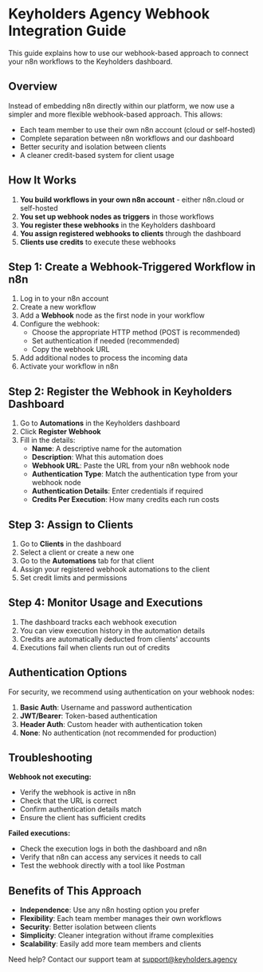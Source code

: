 # Keyholders Agency Webhook Integration Guide

This guide explains how to use our webhook-based approach to connect your n8n workflows to the Keyholders dashboard.

## Overview

Instead of embedding n8n directly within our platform, we now use a simpler and more flexible webhook-based approach. This allows:

- Each team member to use their own n8n account (cloud or self-hosted)
- Complete separation between n8n workflows and our dashboard
- Better security and isolation between clients
- A cleaner credit-based system for client usage

## How It Works

1. **You build workflows in your own n8n account** - either n8n.cloud or self-hosted
2. **You set up webhook nodes as triggers** in those workflows
3. **You register these webhooks** in the Keyholders dashboard
4. **You assign registered webhooks to clients** through the dashboard
5. **Clients use credits** to execute these webhooks

## Step 1: Create a Webhook-Triggered Workflow in n8n

1. Log in to your n8n account
2. Create a new workflow
3. Add a **Webhook** node as the first node in your workflow
4. Configure the webhook:
   - Choose the appropriate HTTP method (POST is recommended)
   - Set authentication if needed (recommended)
   - Copy the webhook URL
5. Add additional nodes to process the incoming data
6. Activate your workflow in n8n

## Step 2: Register the Webhook in Keyholders Dashboard

1. Go to **Automations** in the Keyholders dashboard
2. Click **Register Webhook**
3. Fill in the details:
   - **Name**: A descriptive name for the automation
   - **Description**: What this automation does
   - **Webhook URL**: Paste the URL from your n8n webhook node
   - **Authentication Type**: Match the authentication type from your webhook node
   - **Authentication Details**: Enter credentials if required
   - **Credits Per Execution**: How many credits each run costs

## Step 3: Assign to Clients

1. Go to **Clients** in the dashboard
2. Select a client or create a new one
3. Go to the **Automations** tab for that client
4. Assign your registered webhook automations to the client
5. Set credit limits and permissions

## Step 4: Monitor Usage and Executions

1. The dashboard tracks each webhook execution
2. You can view execution history in the automation details
3. Credits are automatically deducted from clients' accounts
4. Executions fail when clients run out of credits

## Authentication Options

For security, we recommend using authentication on your webhook nodes:

1. **Basic Auth**: Username and password authentication
2. **JWT/Bearer**: Token-based authentication
3. **Header Auth**: Custom header with authentication token
4. **None**: No authentication (not recommended for production)

## Troubleshooting

**Webhook not executing:**
- Verify the webhook is active in n8n
- Check that the URL is correct
- Confirm authentication details match
- Ensure the client has sufficient credits

**Failed executions:**
- Check the execution logs in both the dashboard and n8n
- Verify that n8n can access any services it needs to call
- Test the webhook directly with a tool like Postman

## Benefits of This Approach

- **Independence**: Use any n8n hosting option you prefer
- **Flexibility**: Each team member manages their own workflows
- **Security**: Better isolation between clients
- **Simplicity**: Cleaner integration without iframe complexities
- **Scalability**: Easily add more team members and clients

Need help? Contact our support team at support@keyholders.agency 